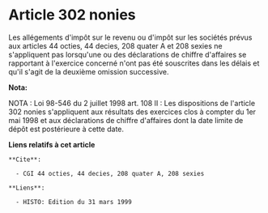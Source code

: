 # Article 302 nonies

Les allégements d'impôt sur le revenu ou d'impôt sur les sociétés prévus aux articles 44 octies, 44 decies, 208 quater A et
208 sexies ne s'appliquent pas lorsqu'une ou des déclarations de chiffre d'affaires se rapportant à l'exercice concerné n'ont
pas été souscrites dans les délais et qu'il s'agit de la deuxième omission successive.

**Nota:**

NOTA : Loi 98-546 du 2 juillet 1998 art. 108 II : Les dispositions de l'article 302 nonies s'appliquent aux résultats des
exercices clos à compter du 1er mai 1998 et aux déclarations de chiffre d'affaires dont la date limite de dépôt est
postérieure à cette date.

**Liens relatifs à cet article**

	**Cite**:

	  - CGI 44 octies, 44 decies, 208 quater A, 208 sexies

	**Liens**:

	  - HISTO: Edition du 31 mars 1999
